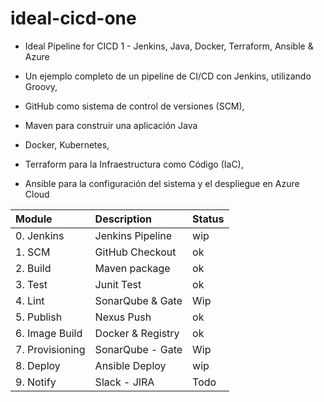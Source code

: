 # ideal-cicd-one
* Ideal Pipeline for CICD 1 - Jenkins, Java, Docker, Terraform, Ansible &amp; Azure

* Un ejemplo completo de un pipeline de CI/CD con Jenkins, utilizando Groovy,
* GitHub como sistema de control de versiones (SCM),
* Maven para construir una aplicación Java
* Docker, Kubernetes,
* Terraform para la Infraestructura como Código (IaC),
* Ansible para la configuración del sistema y el despliegue en Azure Cloud

| Module           | Description        | Status |
|:-----------------|:-------------------|:-------|
| 0. Jenkins       | Jenkins Pipeline   | wip    |
| 1. SCM           | GitHub Checkout    | ok     |
| 2. Build         | Maven package      | ok     |
| 3. Test          | Junit Test         | ok     |
| 4. Lint          | SonarQube & Gate   | Wip    |
| 5. Publish       | Nexus Push         | ok     |
| 6. Image Build   | Docker & Registry  | ok     |
| 7. Provisioning  | SonarQube - Gate   | Wip    |
| 8. Deploy        | Ansible Deploy     | wip    |
| 9. Notify        | Slack - JIRA       | Todo   |
